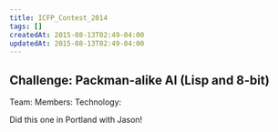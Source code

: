 ```yaml
---
title: ICFP_Contest_2014
tags: []
createdAt: 2015-08-13T02:49-04:00
updatedAt: 2015-08-13T02:49-04:00
---
```


## Challenge: Packman-alike AI (Lisp and 8-bit)

Team:
Members:
Technology:

Did this one in Portland with Jason!

